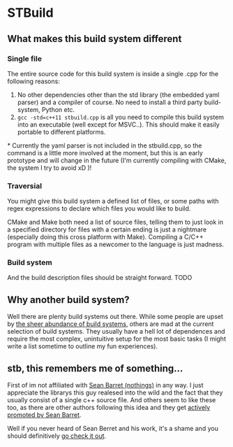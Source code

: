 # STBuild
## What makes this build system different
### **S**ingle file
The entire source code for this build system is inside a single .cpp for the following reasons:
1. No other dependencies other than the std library (the embedded yaml parser) and a compiler of course. No need to install a third party build-system, Python etc.
2. `gcc -std=c++11 stbuild.cpp` is all you need to compile this build system into an executable (well except for MSVC..). This should make it easily portable to different platforms.

\* Currently the yaml parser is not included in the stbuild.cpp, so the command is a little more involved at the moment, but this is an early prototype and will change in the future (I'm currently compiling with CMake, the system I try to avoid xD )!

### **T**raversial
You might give this build system a defined list of files, or some paths with regex expressions to declare which files you would like to build. 

CMake and Make both need a list of source files, telling them to just look in a specified directory for files with a certain ending is just a nightmare (especially doing this cross platform with Make). Compiling a C/C++ program with multiple files as a newcomer to the language is just madness.

### **B**uild system
And the build description files should be straight forward.
TODO

## Why another build system?
Well there are plenty build systems out there. While some people are upset by [the sheer abundance of build systems](https://www.reddit.com/r/programming/comments/gm1dy/stop_inventing_motherfucking_build_systems/), others are mad at the current selection of build systems. They usually have a hell lot of dependences and require the most complex, unintuitive setup for the most basic tasks (I might write a list sometime to outline my fun experiences).

## stb, this remembers me of something...
First of im not affiliated with [Sean Barret (nothings)](https://github.com/nothings/) in any way. I just appreciate the librarys this guy realesed into the wild and the fact that they usually consist of a single c++ source file. And others seem to like these too, as there are other authors following this idea and they get [actively promoted by Sean Barret](https://github.com/nothings/single_file_libs).

Well if you never heard of Sean Berret and his work, it's a shame and you should definitively [go check it out](https://github.com/nothings/stb).
